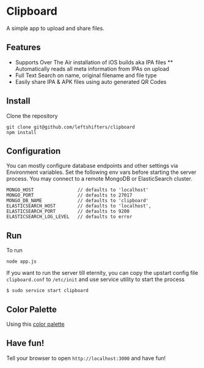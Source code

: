 # Clipboard
A simple app to upload and share files.

## Features

* Supports Over The Air installation of iOS builds aka IPA files
** Automatically reads all meta information from IPAs on upload
* Full Text Search on name, original filename and file type
* Easily share IPA & APK files using auto generated QR Codes

## Install

Clone the repository

````
git clone git@github.com/leftshifters/clipboard
npm install
````

## Configuration

You can mostly configure database endpoints and other settings via Environment variables. Set the following env vars before starting the server process. You may connect to a remote MongoDB or ElasticSearch cluster.

```
MONGO_HOST                // defaults to 'localhost'
MONGO_PORT                // defaults to 27017
MONGO_DB_NAME             // defaults to 'clipboard'
ELASTICSEARCH_HOST        // defaults to 'localhost',
ELASTICSEARCH_PORT        // defaults to 9200
ELASTICSEARCH_LOG_LEVEL   // defaults to error
```

## Run
To run

````
node app.js
````

If you want to run the server till eternity, you can copy the upstart config file `clipboard.conf` to `/etc/init` and use service utility to start the process

````
$ sudo service start clipboard
````

## Color Palette

Using this [color palette](http://www.colourlovers.com/palette/3259773/Snowbound)

## Have fun!
Tell your browser to open `http://localhost:3000` and have fun!